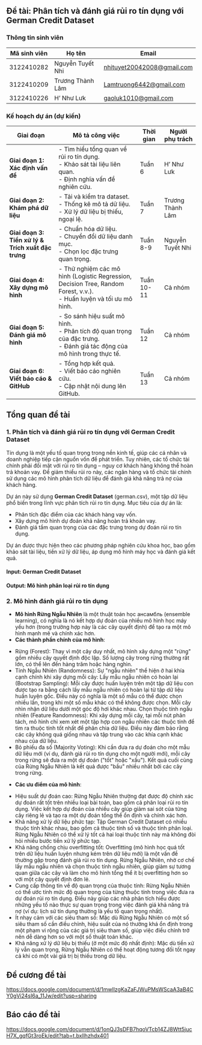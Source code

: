 ## Đề tài: Phân tích và đánh giá rủi ro tín dụng với German Credit Dataset

### Thông tin sinh viên

| Mã sinh viên | Họ tên           | Email                          |
|--------------|------------------|--------------------------------|
| 3122410282   | Nguyễn Tuyết Nhi | nhituyet20042008@gmail.com     |
| 3122410209   | Trương Thành Lâm | Lamtruong6442@gmail.com        |
| 3122410226   | H’ Như Lưk       | gaoluk1010@gmail.com           |


### Kế hoạch dự án (dự kiến)

| Giai đoạn                                       | Mô tả công việc                                                                                                                                                                  | Thời gian | Người phụ trách             |
|-------------------------------------------------|----------------------------------------------------------------------------------------------------------------------------------------------------------------------------------|-----------|------------------------------|
| **Giai đoạn 1: Xác định vấn đề**                  | - Tìm hiểu tổng quan về rủi ro tín dụng. <br> - Khảo sát tài liệu liên quan. <br> - Định nghĩa vấn đề nghiên cứu.                                                                | Tuần 6    | H’ Như Lưk                   |
| **Giai đoạn 2: Khám phá dữ liệu**                  | - Tải và kiểm tra dataset. <br> - Thống kê mô tả dữ liệu. <br> - Xử lý dữ liệu bị thiếu, ngoại lệ.                                                                              | Tuần 7    | Trương Thành Lâm             |
| **Giai đoạn 3: Tiền xử lý & Trích xuất đặc trưng** | - Chuẩn hóa dữ liệu. <br> - Chuyển đổi dữ liệu danh mục. <br> - Chọn lọc đặc trưng quan trọng.                                                                                    | Tuần 8-9  | Nguyễn Tuyết Nhi             |
| **Giai đoạn 4: Xây dựng mô hình**                 | - Thử nghiệm các mô hình (Logistic Regression, Decision Tree, Random Forest, v.v.). <br> - Huấn luyện và tối ưu mô hình.                                                       | Tuần 10-11| Cả nhóm                      |
| **Giai đoạn 5: Đánh giá mô hình**                 | - So sánh hiệu suất mô hình. <br> - Phân tích độ quan trọng của đặc trưng. <br> - Đánh giá tác động của mô hình trong thực tế.                                                    | Tuần 12   | Cả nhóm                      |
| **Giai đoạn 6: Viết báo cáo & GitHub**            | - Tổng hợp kết quả. <br> - Viết báo cáo nghiên cứu. <br> - Cập nhật nội dung lên GitHub.                                                                                        | Tuần 13   | Cả nhóm                      |

## **Tổng quan đề tài**
### **1. Phân tích và đánh giá rủi ro tín dụng với German Credit Dataset**
Tín dụng là một yếu tố quan trọng trong nền kinh tế, giúp các cá nhân và doanh nghiệp tiếp cận nguồn vốn để phát triển. Tuy nhiên, các tổ chức tài chính phải đối mặt với rủi ro tín dụng – nguy cơ khách hàng không thể hoàn trả khoản vay. Để giảm thiểu rủi ro này, các ngân hàng và tổ chức tài chính sử dụng các mô hình phân tích dữ liệu để đánh giá khả năng trả nợ của khách hàng.

Dự án này sử dụng **German Credit Dataset** (german.csv), một tập dữ liệu phổ biến trong lĩnh vực phân tích rủi ro tín dụng. Mục tiêu của dự án là:
- Phân tích đặc điểm của các khách hàng vay vốn.
- Xây dựng mô hình dự đoán khả năng hoàn trả khoản vay.
- Đánh giá tầm quan trọng của các đặc trưng trong dự đoán rủi ro tín dụng.

Dự án được thực hiện theo các phương pháp nghiên cứu khoa học, bao gồm khảo sát tài liệu, tiền xử lý dữ liệu, áp dụng mô hình máy học và đánh giá kết quả.
#### Input: German Credit Dataset
#### Output: Mô hình phân loại rủi ro tín dụng

### 2. Mô hình đánh giá rủi ro tín dụng
- **Mô hình Rừng Ngẫu Nhiên** là một thuật toán học ансамбль (ensemble learning), có nghĩa là nó kết hợp dự đoán của nhiều mô hình học máy yếu hơn (trong trường hợp này là các cây quyết định) để tạo ra một mô hình mạnh mẽ và chính xác hơn.
- **Các thành phần chính của mô hình**:
+ Rừng (Forest): Thay vì một cây duy nhất, mô hình xây dựng một "rừng" gồm nhiều cây quyết định độc lập. Số lượng cây trong rừng thường rất lớn, có thể lên đến hàng trăm hoặc hàng nghìn.
+ Tính Ngẫu Nhiên (Randomness): Sự "ngẫu nhiên" thể hiện ở hai khía cạnh chính khi xây dựng mỗi cây:
  Lấy mẫu ngẫu nhiên có hoàn lại (Bootstrap Sampling): Mỗi cây được huấn luyện trên một tập dữ liệu con được tạo ra bằng cách lấy mẫu ngẫu nhiên có hoàn lại từ tập dữ liệu huấn luyện gốc. Điều này có nghĩa là một số mẫu có thể được chọn nhiều lần, trong khi một số mẫu khác có thể không được chọn. Mỗi cây nhìn nhận dữ liệu dưới một góc độ hơi khác nhau.
  Chọn thuộc tính ngẫu nhiên (Feature Randomness): Khi xây dựng mỗi cây, tại mỗi nút phân tách, mô hình chỉ xem xét một tập hợp con ngẫu nhiên các thuộc tính để tìm ra thuộc tính tốt nhất để phân chia dữ liệu. Điều này đảm bảo rằng các cây không quá giống nhau và tập trung vào các khía cạnh khác nhau của dữ liệu.
+ Bỏ phiếu đa số (Majority Voting): Khi cần đưa ra dự đoán cho một mẫu dữ liệu mới (ví dụ, đánh giá rủi ro tín dụng cho một người mới), mỗi cây trong rừng sẽ đưa ra một dự đoán ("tốt" hoặc "xấu"). Kết quả cuối cùng của Rừng Ngẫu Nhiên là kết quả được "bầu" nhiều nhất bởi các cây trong rừng.
- **Các ưu điểm của mô hình**:
+ Hiệu suất dự đoán cao: Rừng Ngẫu Nhiên thường đạt được độ chính xác dự đoán rất tốt trên nhiều loại bài toán, bao gồm cả phân loại rủi ro tín dụng. Việc kết hợp dự đoán của nhiều cây giúp giảm sai sót của từng cây riêng lẻ và tạo ra một dự đoán tổng thể ổn định và chính xác hơn.
+ Khả năng xử lý dữ liệu phức tạp: Tập German Credit Dataset có nhiều thuộc tính khác nhau, bao gồm cả thuộc tính số và thuộc tính phân loại. Rừng Ngẫu Nhiên có thể xử lý tốt cả hai loại thuộc tính này mà không đòi hỏi nhiều bước tiền xử lý phức tạp.
+ Khả năng chống chịu overfitting tốt: Overfitting (mô hình học quá tốt trên dữ liệu huấn luyện nhưng kém trên dữ liệu mới) là một vấn đề thường gặp trong đánh giá rủi ro tín dụng. Rừng Ngẫu Nhiên, nhờ cơ chế lấy mẫu ngẫu nhiên và chọn thuộc tính ngẫu nhiên, giúp giảm sự tương quan giữa các cây và làm cho mô hình tổng thể ít bị overfitting hơn so với một cây quyết định đơn lẻ.
+ Cung cấp thông tin về độ quan trọng của thuộc tính: Rừng Ngẫu Nhiên có thể ước tính mức độ quan trọng của từng thuộc tính trong việc đưa ra dự đoán rủi ro tín dụng. Điều này giúp các nhà phân tích hiểu được những yếu tố nào thực sự quan trọng trong việc đánh giá khả năng trả nợ (ví dụ: lịch sử tín dụng thường là yếu tố quan trọng nhất).
+ Ít nhạy cảm với các siêu tham số: Mặc dù Rừng Ngẫu Nhiên có một số siêu tham số cần điều chỉnh, hiệu suất của nó thường khá ổn định trong một phạm vi rộng của các giá trị siêu tham số, giúp việc điều chỉnh trở nên dễ dàng hơn so với một số thuật toán khác.
+ Khả năng xử lý dữ liệu bị thiếu (ở một mức độ nhất định): Mặc dù tiền xử lý vẫn quan trọng, Rừng Ngẫu Nhiên có thể hoạt động tương đối tốt ngay cả khi có một vài giá trị bị thiếu trong dữ liệu.

## **Đề cương đề tài**
https://docs.google.com/document/d/1mwllzgKaZaFJWuPMsWScaA3aB4CY0gVi24sI6a_11Jw/edit?usp=sharing

## **Báo cáo đề tài**
https://docs.google.com/document/d/1onQJ3sDFB7hqoVTcb14ZJ8Wtt5jucH7X_gqfGt3roEk/edit?tab=t.bxllhzhdx401

